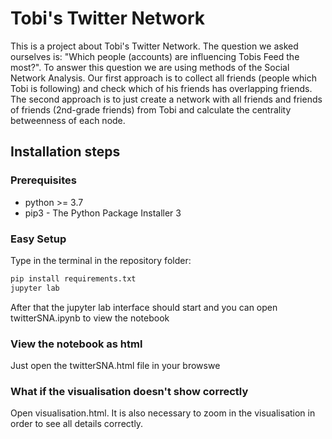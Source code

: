 # Tobi's Twitter Network

This is a project about Tobi's Twitter Network. The question we asked ourselves is: "Which people (accounts) are influencing Tobis Feed the most?". To answer this question we are using methods of the Social Network Analysis. Our first approach is to collect all friends (people which Tobi is following) and check which of his friends has overlapping friends. The second approach is to just create a network with all friends and friends of friends (2nd-grade friends) from Tobi and calculate the centrality betweenness of each node.

## Installation steps

### Prerequisites

- python >= 3.7
- pip3 - The Python Package Installer 3

### Easy Setup

Type in the terminal in the repository folder:

``` bash
pip install requirements.txt
jupyter lab
```

After that the jupyter lab interface should start and you can open twitterSNA.ipynb to view the notebook

### View the notebook as html 

Just open the twitterSNA.html file in your browswe

### What if the visualisation doesn't show correctly

Open visualisation.html. It is also necessary to zoom in the visualisation in order to see all details correctly.


